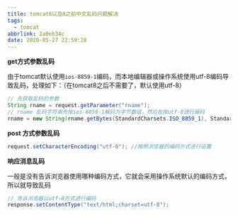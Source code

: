 ```yaml
---
title: tomcat8以及8之前中文乱码问题解决
tags:
  - tomcat
abbrlink: 2a0eb34c
date: 2020-05-27 22:59:28
---
```



**get方式参数乱码**

由于tomcat默认使用`ios-8859-1`编码，而本地编辑器或操作系统使用utf-8编码导致乱码，处理如下：（在tomcat8之后不需要了，默认使用utf-8）
```java
// 先获取乱码的参数
String rname = request.getParameter("rname");
// rname 乱码字符串先按ios-8859-1解码为字节数组，然后在按utf-8进行编码
rname = new String(rname.getBytes(StandardCharsets.ISO_8859_1), StandardCharsets.UTF_8);
```

**post 方式参数乱码**

```java
request.setCharacterEncoding("utf-8"); //按照浏览器的编码方式进行设置
```
**响应消息乱码**

一般是没有告诉浏览器使用哪种编码方式，它就会采用操作系统默认的编码方式，所以就导致乱码
```java
// 告诉浏览器以utf-8方式进行编码
response.setContentType("text/html;charset=utf-8");
```


